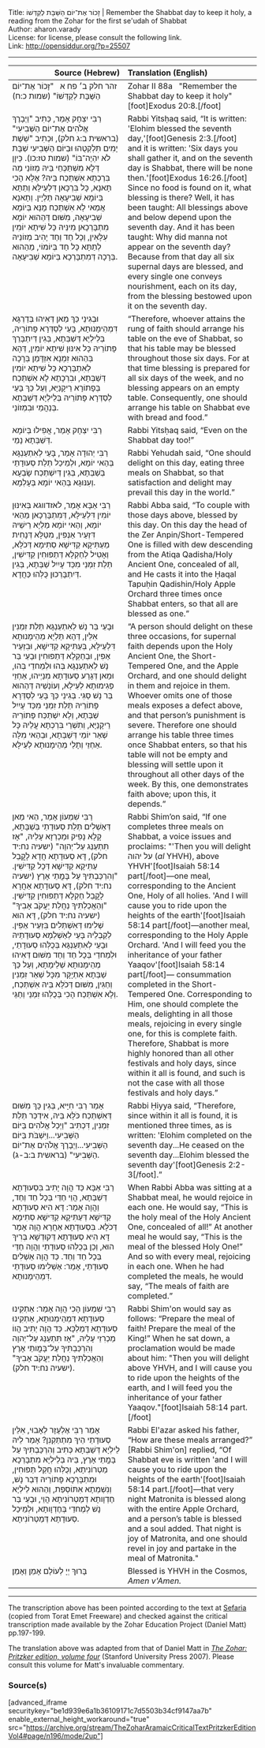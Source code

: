 <html>
<head></head>
<body>
Title: זָכוֹר אֶת־יוֹם הַשַּׁבָּת לְקַדְּשׁוֹ | Remember the Shabbat day to keep it holy, a reading from the Zohar for the first se'udah of Shabbat<br />
Author: aharon.varady<br />
License: for license, please consult the following link.<br />
Link: <a href="http://opensiddur.org/?p=25507">http://opensiddur.org/?p=25507</a>
<p />
<hr />

<table style="margin-left: auto;margin-right: auto;" class="draggable">
<thead><tr><th id="x" style="text-align: right;">Source (Hebrew)</th><th style="text-align: left;">Translation (English)</th></tr></thead>
<tbody>
<tr><td style="vertical-align:top;" width="46%">
<div class="liturgy"><span lang="he">
זהר חלק ב׳ פח א
&nbsp;
"זָכוֹר אֶת־יוֹם הַשַּׁבָּת לְקַדְּשׁוֹ" <span class="citation">(שמות כ:ח)</span>
</span></div></td>
 
<td style="vertical-align:top;" width="53%">
<div class="english">
Zohar II 88a
&nbsp;
"Remember the Shabbat day to keep it holy"[foot]Exodus 20:8.[/foot]
</div></td></tr>


<tr><td style="vertical-align:top;" width="46%">
<div class="liturgy"><span lang="he">
רַבִּי יִצְחָק אָמַר, כְּתִיב "וַיְבָרֶךְ אֱלֹהִים אֶת־יוֹם הַשְּׁבִיעִי" <span class="citation">(בראשית ב:ג חלק)</span>, וּכְתִיב "שֵׁשֶׁת יָמִים תִּלְקְטֻהוּ וּבַיּוֹם הַשְּׁבִיעִי שַׁבָּת לֹא יִהְיֶה־בּוֹ" <span class="citation">(שמות טז:כו)</span>. כֵּיוָן דְּלָא מִשְׁתַּכְּחֵי בֵּיהּ מְזוֹנֵי מַה בִּרְכְתָא אִשְׁתְּכַח בֵּיהּ? אֶלָּא הָכִי תָּאנָא, כָּל בִּרְכָּאן דִּלְעֵילָּא וְתַתָּא בְּיוֹמָא שְׁבִיעָאָה תַּלְיָין. וְתָאנָא אֲמַאי לָא אִשְׁתְּכַח מָנָּא בְּיוֹמָא שְׁבִיעָאָה, מִשּׁוּם דְּהַהוּא יוֹמָא מִתְבָּרְכָאן מִינֵּיהּ כָּל שִׁיתָא יוֹמִין עִלָּאִין, וְכָל חַד וְחַד יָהִיב מְזוֹנֵיהּ לְתַתָּא כָּל חַד בְּיוֹמוֹי, מֵהַהוּא בְּרָכָה דְּמִתְבָּרְכָא בְּיוֹמָא שְׁבִיעָאָה.    
</span></div></td>
 
<td style="vertical-align:top;" width="53%">
<div class="english">
Rabbi Yitsḥaq said, “It is written: 'Elohim blessed the seventh day,'[foot]Genesis 2:3.[/foot] and it is written: 'Six days you shall gather it, and on the seventh day is Shabbat, there will be none then.'[foot]Exodus 16:26.[/foot] Since no food is found on it, what blessing is there? Well, it has been taught: All blessings above and below depend upon the seventh day. And it has been taught: Why did manna not appear on the seventh day? Because from that day all six supernal days are blessed, and every single one conveys nourishment, each on its day, from the blessing bestowed upon it on the seventh day.
</div></td></tr>


<tr><td style="vertical-align:top;" width="46%">
<div class="liturgy"><span lang="he">
וּבְגִינֵי כַּךְ מַאן דְּאִיהוּ בְּדַרְגָּא דִּמְהֵימָנוּתָא, בָּעֵי לְסַדְּרָא פָּתוֹרֵיהּ, בְּלֵילְיָא דְּשַׁבְּתָא, בְּגִין דְּיִתְבָּרֵךְ פָּתוֹרֵיהּ כָּל אִינּוּן שִׁיתָא יוֹמִין, דְּהָא בְּהַהוּא זִמְנָא אִזְדָּמַן בְּרָכָה לְאִתְבָּרְכָא כָּל שִׁיתָא יוֹמִין דְּשַׁבְּתָא, וּבִרְכָתָא לָא אִשְׁתְּכַח בְּפָתוֹרָא רֵיקָנַיָּא, וְעַל כַּךְ בָּעֵי לְסַדְּרָא פָּתוֹרֵיהּ בְּלֵילְיָא דְּשַׁבְּתָא בְּנַהֲמֵי וּבִמְזוֹנֵי.
</span></div></td>
 
<td style="vertical-align:top;" width="53%">
<div class="english">
“Therefore, whoever attains the rung of faith should arrange his table on the eve of Shabbat, so that his table may be blessed throughout those six days. For at that time blessing is prepared for all six days of the week, and no blessing appears on an empty table. Consequently, one should arrange his table on Shabbat eve with bread and food.”
</div></td></tr>


<tr><td style="vertical-align:top;" width="46%">
<div class="liturgy"><span lang="he">
רַבִּי יִצְחָק אָמַר, אֲפִילוּ בְּיוֹמָא דְּשַׁבְּתָא נָמֵי. 
</span></div></td>
 
<td style="vertical-align:top;" width="53%">
<div class="english">
Rabbi Yitsḥaq said, “Even on the Shabbat day too!”
</div></td></tr>


<tr><td style="vertical-align:top;" width="46%">
<div class="liturgy"><span lang="he">
רַבִּי יְהוּדָה אָמַר, בָּעֵי לְאִתְעַנְגָּא בְּהַאי יוֹמָא, וּלְמֵיכַל תְּלַת סְעוּדָתֵי בְּשַׁבְּתָא, בְּגִין דְּיִשְׁתְּכַח שָׂבְעָא וְעִנּוּגָא בְּהַאי יוֹמָא בְּעָלְמָא. 
</span></div></td>
 
<td style="vertical-align:top;" width="53%">
<div class="english">
Rabbi Yehudah said, “One should delight on this day, eating three meals on Shabbat, so that satisfaction and delight may prevail this day in the world.” 
</div></td></tr>


<tr><td style="vertical-align:top;" width="46%">
<div class="liturgy"><span lang="he">
רַבִּי אַבָּא אָמַר, לאזדווגא בְּאִינּוּן יוֹמִין דִּלְעֵילָּא, דְּמִתְבָּרְכָאן מֵהַאי יוֹמָא, וְהַאי יוֹמָא מַלְיָא רֵישֵׁיהּ דִּזְעֵיר אַנְפִּין, מִטַּלָּא דְּנָחִית מֵעַתִּיקָא קַדִּישָׁא סְתִימָא דְּכֹלָּא, וְאָטִיל לְחַקְלָא דְּתַפּוּחִין קַדִּישִׁין, תְּלַת זִמְנֵי מִכַּד עָיִיִל שַׁבְּתָא, בְּגִין דְּיִתְבָּרְכוּן כֻּלְּהוּ כַּחֲדָא.
</span></div></td>
 
<td style="vertical-align:top;" width="53%">
<div class="english">
Rabbi Abba said, “To couple with those days above, blessed by this day. On this day the head of the Zer Anpin/Short-Tempered One is filled with dew descending from the Atiqa Qadisha/Holy Ancient One, concealed of all, and He casts it into the Ḥaqal Tapuḥin Qadishin/Holy Apple Orchard three times once Shabbat enters, so that all are blessed as one.”
</div></td></tr>


<tr><td style="vertical-align:top;" width="46%">
<div class="liturgy"><span lang="he">
וּבָעֵי בַּר נָשׁ לְאִתְעַנְגָּא תְּלַת זִמְנִין אִלֵּין, דְּהָא תַּלְיָא מְהֵימָנוּתָא דִּלְעֵילָּא, בְּעַתִּיקָא קַדִּישָׁא, וּבִזְעֵיר אַפִּין, וּבְחַקְלָא דְּתַפּוּחִין וּבָעֵי בַּר נָשׁ לְאִתְעַנְגָּא בְּהוּ וּלְמֵחדֵי בְּהוּ, וּמַאן דְּגָרַע סְעוּדָתָא מִנַיְיהוּ, אַחְזֵי פְּגִימוּתָא לְעֵילָא, וְעוֹנְשֵׁיהּ דְּהַהוּא בַּר נָשׁ סַגִּי. בְּגִינֵי כַּךְ בָּעֵי לְסַדְּרָא פָּתוֹרֵיהּ תְּלַת זִמְנֵי מִכַּד עָיִיִל שַׁבְּתָא, וְלָא יִשְׁתְּכַּח פָּתוֹרֵיהּ רֵיקָנַיָּא, וְתִשְׁרֵי בִּרְכְתָא עֲלֵיהּ כָּל שְׁאַר יוֹמֵי דְּשַׁבְּתָא, וּבְהַאי מִלָּה אַחְזֵי וְתָלֵי מְהֵימָנוּתָא לְעֵילָּא.
</span></div></td>
 
<td style="vertical-align:top;" width="53%">
<div class="english">
“A person should delight on these three occasions, for supernal faith depends upon the Holy Ancient One, the Short-Tempered One, and the Apple Orchard, and one should delight in them and rejoice in them. Whoever omits one of those meals exposes a defect above, and that person’s punishment is severe. Therefore one should arrange his table three times once Shabbat enters, so that his table will not be empty and blessing will settle upon it throughout all other days of the week. By this, one demonstrates faith above; upon this, it depends.”
</div></td></tr>


<tr><td style="vertical-align:top;" width="46%">
<div class="liturgy"><span lang="he">
רַבִּי שִׁמְעוֹן אָמַר, הַאי מַאן דְּאַשְׁלִים תְּלַת סְעוּדָתֵי בְּשַׁבָּתָא, קָלָא נָפִיק וּמַכְרְזָא עָלֵיהּ, "אָז תִּתְעַנַּג עַל־יְהוָה" <span class="citation">(ישעיה נח:יד חלק)</span>, דָּא סְעוּדָתָא חֲדָא לָקֳבֵל עַתִּיקָא קַדִּישָׁא דְּכָל קַדִּישִׁין. "וְהִרְכַּבְתִּיךָ עַל בָּמֳתֵי אָרֶץ <span class="citation">(ישעיה נח:יד חלק)</span>, דָּא סְעוּדָתָא אַחֲרָא לָקֳבֵל חַקְלָא דְּתַפּוּחִין קַדִּישִׁין. "וְהַאֲכַלְתִּיךָ נַחֲלַת יַעֲקֹב אָבִיךָ" <span class="citation">(ישעיה נח:יד חלק)</span>, דָּא הוּא שְׁלִימוּ דְּאִשְׁתְּלִים בִּזְעֵיר אַפִּין. לְקַבְלֵיהּ בָּעֵי לְאַשְׁלְמָא סְעוּדָתֵיהּ וּבָעֵי לְאִתְעַנְגָּא בְּכֻלְּהוּ סְעוּדָתֵי, וּלְמֵחדֵי בְּכָל חַד וְחַד מִשּׁוּם דְּאִיהוּ מְהֵימָנוּתָא שְׁלֵימָתָא, וְעַל כַּךְ שַׁבְּתָא אִתְיָקָּר מִכָּל שְׁאַר זִמְנִין וְחַגִּין, מִשּׁוּם דְּכֹלָּא בֵּיהּ אִשְׁתְּכַח, וְלָא אִשְׁתְּכַח הָכִי בְּכֻלְּהוּ זִמְנֵי וְחַגֵּי. 
</span></div></td>
 
<td style="vertical-align:top;" width="53%">
<div class="english">
Rabbi Shim’on said, “If one completes three meals on Shabbat, a voice issues and proclaims: "'Then you will delight <span class="hebrew">על יהוה</span> (<em>al</em> YHVH), above YHVH'[foot]Isaiah 58:14 part[/foot]—one meal, corresponding to the Ancient One, Holy of all holies. 'And I will cause you to ride upon the heights of the earth'[foot]Isaiah 58:14 part[/foot]—another meal, corresponding to the Holy Apple Orchard. 'And I will feed you the inheritance of your father Yaaqov'[foot]Isaiah 58:14 part[/foot]— consummation completed in the Short-Tempered One. Corresponding to Him, one should complete the meals, delighting in all those meals, rejoicing in every single one, for this is complete faith. Therefore, Shabbat is more highly honored than all other festivals and holy days, since within it all is found, and such is not the case with all those festivals and holy days.”
</div></td></tr>


<tr><td style="vertical-align:top;" width="46%">
<div class="liturgy"><span lang="he">
אָמַר רַבִּי חִיָּיא, בְּגִין כָּךְ מִשּׁוּם דְּאִשְׁתְּכַח כֹּלָּא בֵּיהּ, אִידְכַּר תְּלַת זִמְנִין, דִּכְתִּיב "וַיְכַל אֱלֹהִים בַּיּוֹם הַשְּׁבִיעִי...וַיִּשְׁבֹּת בַּיּוֹם הַשְּׁבִיעִי...וַיְבָרֶךְ אֱלֹהִים אֶת־יוֹם הַשְּׁבִיעִי" <span class="citation">(בראשית ב:ב-ג)</span>.
</span></div></td>
 
<td style="vertical-align:top;" width="53%">
<div class="english">
Rabbi Ḥiyya said, “Therefore, since within it all is found, it is mentioned three times, as is written: 'Elohim completed on the seventh day...He ceased on the seventh day...Elohim blessed the seventh day'[foot]Genesis 2:2-3[/foot].” 
</div></td></tr>


<tr><td style="vertical-align:top;" width="46%">
<div class="liturgy"><span lang="he">
רַבִּי אַבָּא כַּד הֲוָה יָתִיב בִּסְעוּדָתָא דְּשַׁבְּתָא, הֲוֵי חַדֵּי בְּכָל חַד וְחַד, וַהֲוָה אָמַר: דָּא הִיא סְעוּדָתָא קַדִּישָׁא דְּעַתִּיקָא קַדִּישָׁא סְתִימָא דְּכֹלָּא. בִּסְעוּדָתָא אַחֲרָא הֲוָה אָמַר דָּא הִיא סְעוּדָתָא דְּקוּדְשָׁא בְּרִיךְ הוּא, וְכֵן בְּכֻלְּהוּ סְעוּדָתֵי וַהֲוָה חַדֵּי בְּכָל חַד וְחַד. כַּד הֲוָה אַשְׁלִים סְעוּדָתֵי, אָמַר: אַשְׁלִימוּ סְעוּדָתֵי דִּמְהֵימָנוּתָא.
</span></div></td>
 
<td style="vertical-align:top;" width="53%">
<div class="english">
When Rabbi Abba was sitting at a Shabbat meal, he would rejoice in each one. He would say, “This is the holy meal of the Holy Ancient One, concealed of all!” At another meal he would say, “This is the meal of the blessed Holy One!” And so with every meal, rejoicing in each one. When he had completed the meals, he would say, “The meals of faith are completed.”
</div></td></tr>


<tr><td style="vertical-align:top;" width="46%">
<div class="liturgy"><span lang="he">
רַבִּי שִׁמְעוֹן הָכִי הֲוָה אָמַר: אַתְקִינוּ סְעוּדָתָא דִּמְהֵימְנוּתָא, אַתְקִינוּ סְעוּדָתָא דְּמַלְכָּא. כַּד הֲוָה יְתִיב הֲווֹ מַכְרִזֵי עָלֵיהּ, "אָז תִּתְעַנַּג עַל־יְהוָה וְהִרְכַּבְתִּיךָ עַל־בָּמֳותֵי אָרֶץ וְהַאֲכַלְתִּיךָ נַחֲלַת יַעֲקֹב אָבִיךָ" <span class="citation">(ישעיה נח:יד חלק)</span>.
</span></div></td>
 
<td style="vertical-align:top;" width="53%">
<div class="english">
Rabbi Shim'on would say as follows: “Prepare the meal of faith! Prepare the meal of the King!” When he sat down, a proclamation would be made about him: "Then you will delight above YHVH, and I will cause you to ride upon the heights of the earth, and I will feed you the inheritance of your father Yaaqov."[foot]Isaiah 58:14 part.[/foot]
</div></td></tr>


<tr><td style="vertical-align:top;" width="46%">
<div class="liturgy"><span lang="he">
אָמַר רַבִּי אֶלְעָזָר לְאָבוּי, אִלֵּין סְעוּדָתֵי הֵיךְ מִתְתַּקְנִן? אָמַר לֵיהּ לֵילְיָא דְּשַׁבְּתָא כְּתִיב וְהִרְכַּבְתִּיךָ עַל בָּמֳתֵי אָרֶץ, בֵּיהּ בְּלֵילְיָא מִתְבָּרְכָא מַטְרוֹנִיתָא, וְכֻלְּהוּ חֲקַל תַּפּוּחִין, וּמִתְבָּרְכָא פָּתוֹרֵיהּ דְּבַר נָשׁ, וְנִשְׁמְתָא אִתּוֹסְפַת, וְהַהוּא לֵילְיָא חֶדְוָותָא דְּמַטְרוֹנִיתָא הֲוֵי, וּבָעֵי בַּר נָשׁ לְמֶחדֵי בְּחֶדְוָותָא, וּלְמֵיכַל סְעוּדָתָא דְּמַטְרוֹנִיתָא.    
</span></div></td>
 
<td style="vertical-align:top;" width="53%">
<div class="english">
Rabbi El'azar asked his father, “How are these meals arranged?” [Rabbi Shim'on] replied, “Of Shabbat eve is written 'and I will cause you to ride upon the heights of the earth'[foot]Isaiah 58:14 part.[/foot]—that very night Matronita is blessed along with the entire Apple Orchard, and a person’s table is blessed and a soul added. That night is joy of Matronita, and one should revel in joy and partake in the meal of Matronita."
</div></td></tr>


<tr><td style="vertical-align:top;" width="46%">
<div class="liturgy"><span lang="he">
בָּרוּךְ יְיָ לְעוֹלָם אָמֵן וְאָמֵן׃
</span></div></td>
 
<td style="vertical-align:top;" width="53%">
<div class="english">
Blessed is YHVH in the Cosmos, <em>Amen v'Amen.</em>
</div></td></tr>
</tbody></table>

<hr />

The transcription above has been pointed according to the text at <a href="https://www.sefaria.org/Zohar.2.88a.3?vhe=Torat_Emet_Zohar&lang=he&with=all&lang2=he">Sefaria</a> (copied from Torat Emet Freeware) and checked against the critical transcription made available by the Zohar Education Project (Daniel Matt) pp.197-199.

The translation above was adapted from that of Daniel Matt in <em><a href="https://www.sup.org/books/title/?id=11996">The Zohar: Pritzker edition, volume four</a></em> (Stanford University Press 2007). Please consult this volume for Matt's invaluable commentary.

<h3>Source(s)</h3>

[advanced_iframe securitykey="be1d939e6a1b36109171c7d5503b34cf9147aa7b" enable_external_height_workaround="true" src="https://archive.org/stream/TheZoharAramaicCriticalTextPritzkerEditionVol4#page/n196/mode/2up"]
</body>
</html>